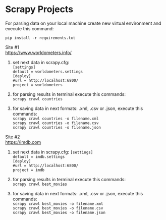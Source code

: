 # Scrapy Projects

For parsing data on your local machine create new virtual environment and execute this command:

`pip install -r requirements.txt`

Site #1<br />
https://www.worldometers.info/<br />

1. set next data in scrapy.cfg:<br />
`[settings]`<br />
`default = worldometers.settings`<br />
`[deploy]`<br />
`#url = http://localhost:6800/`<br />
`project = worldometers`<br />

2. for parsing results in terminal execute this commands:<br /> 
`scrapy crawl countries`

3. for saving data in next formats: .xml, .csv or .json, execute this commands:<br />
`scrapy crawl countries -o filename.xml`<br />
`scrapy crawl countries -o filename.csv`<br />
`scrapy crawl countries -o filename.json`<br />

Site #2 <br />
https://imdb.com <br />

1. set next data in scrapy.cfg:
`[settings]`<br />
`default = imdb.settings`<br />
`[deploy]`<br />
`#url = http://localhost:6800/`<br />
`project = imdb`<br />

2. for parsing results in terminal execute this commands:<br /> 
`scrapy crawl best_movies`

3. for saving data in next formats: .xml, .csv or .json, execute this commands:<br />
`scrapy crawl best_movies -o filename.xml`<br />
`scrapy crawl best_movies -o filename.csv`<br />
`scrapy crawl best_movies -o filename.json`<br />
